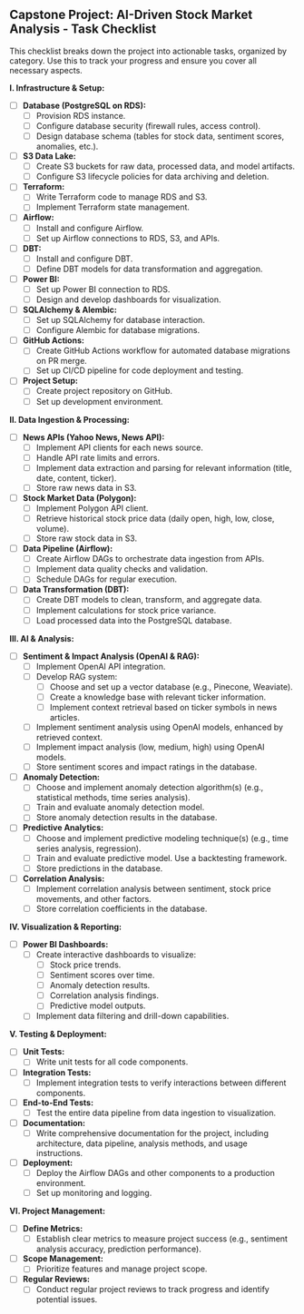 ## Capstone Project: AI-Driven Stock Market Analysis - Task Checklist

This checklist breaks down the project into actionable tasks, organized by category.  Use this to track your progress and ensure you cover all necessary aspects.

**I. Infrastructure & Setup:**

* [ ] **Database (PostgreSQL on RDS):**
    * [ ] Provision RDS instance.
    * [ ] Configure database security (firewall rules, access control).
    * [ ] Design database schema (tables for stock data, sentiment scores, anomalies, etc.).
* [ ] **S3 Data Lake:**
    * [ ] Create S3 buckets for raw data, processed data, and model artifacts.
    * [ ] Configure S3 lifecycle policies for data archiving and deletion.
* [ ] **Terraform:**
    * [ ] Write Terraform code to manage RDS and S3.
    * [ ] Implement Terraform state management.
* [ ] **Airflow:**
    * [ ] Install and configure Airflow.
    * [ ] Set up Airflow connections to RDS, S3, and APIs.
* [ ] **DBT:**
    * [ ] Install and configure DBT.
    * [ ] Define DBT models for data transformation and aggregation.
* [ ] **Power BI:**
    * [ ] Set up Power BI connection to RDS.
    * [ ] Design and develop dashboards for visualization.
* [ ] **SQLAlchemy & Alembic:**
    * [ ] Set up SQLAlchemy for database interaction.
    * [ ] Configure Alembic for database migrations.
* [ ] **GitHub Actions:**
    * [ ] Create GitHub Actions workflow for automated database migrations on PR merge.
    * [ ] Set up CI/CD pipeline for code deployment and testing.
* [ ] **Project Setup:**
    * [ ] Create project repository on GitHub.
    * [ ] Set up development environment.

**II. Data Ingestion & Processing:**

* [ ] **News APIs (Yahoo News, News API):**
    * [ ] Implement API clients for each news source.
    * [ ] Handle API rate limits and errors.
    * [ ] Implement data extraction and parsing for relevant information (title, date, content, ticker).
    * [ ] Store raw news data in S3.
* [ ] **Stock Market Data (Polygon):**
    * [ ] Implement Polygon API client.
    * [ ] Retrieve historical stock price data (daily open, high, low, close, volume).
    * [ ] Store raw stock data in S3.
* [ ] **Data Pipeline (Airflow):**
    * [ ] Create Airflow DAGs to orchestrate data ingestion from APIs.
    * [ ] Implement data quality checks and validation.
    * [ ] Schedule DAGs for regular execution.
* [ ] **Data Transformation (DBT):**
    * [ ] Create DBT models to clean, transform, and aggregate data.
    * [ ] Implement calculations for stock price variance.
    * [ ] Load processed data into the PostgreSQL database.

**III. AI & Analysis:**

* [ ] **Sentiment & Impact Analysis (OpenAI & RAG):**
    * [ ] Implement OpenAI API integration.
    * [ ] Develop RAG system:
        * [ ] Choose and set up a vector database (e.g., Pinecone, Weaviate).
        * [ ] Create a knowledge base with relevant ticker information.
        * [ ] Implement context retrieval based on ticker symbols in news articles.
    * [ ] Implement sentiment analysis using OpenAI models, enhanced by retrieved context.
    * [ ] Implement impact analysis (low, medium, high) using OpenAI models.
    * [ ] Store sentiment scores and impact ratings in the database.
* [ ] **Anomaly Detection:**
    * [ ] Choose and implement anomaly detection algorithm(s) (e.g., statistical methods, time series analysis).
    * [ ] Train and evaluate anomaly detection model.
    * [ ] Store anomaly detection results in the database.
* [ ] **Predictive Analytics:**
    * [ ] Choose and implement predictive modeling technique(s) (e.g., time series analysis, regression).
    * [ ] Train and evaluate predictive model.  Use a backtesting framework.
    * [ ] Store predictions in the database.
* [ ] **Correlation Analysis:**
    * [ ] Implement correlation analysis between sentiment, stock price movements, and other factors.
    * [ ] Store correlation coefficients in the database.

**IV. Visualization & Reporting:**

* [ ] **Power BI Dashboards:**
    * [ ] Create interactive dashboards to visualize:
        * [ ] Stock price trends.
        * [ ] Sentiment scores over time.
        * [ ] Anomaly detection results.
        * [ ] Correlation analysis findings.
        * [ ] Predictive model outputs.
    * [ ] Implement data filtering and drill-down capabilities.

**V. Testing & Deployment:**

* [ ] **Unit Tests:**
    * [ ] Write unit tests for all code components.
* [ ] **Integration Tests:**
    * [ ] Implement integration tests to verify interactions between different components.
* [ ] **End-to-End Tests:**
    * [ ] Test the entire data pipeline from data ingestion to visualization.
* [ ] **Documentation:**
    * [ ] Write comprehensive documentation for the project, including architecture, data pipeline, analysis methods, and usage instructions.
* [ ] **Deployment:**
    * [ ] Deploy the Airflow DAGs and other components to a production environment.
    * [ ] Set up monitoring and logging.

**VI. Project Management:**

* [ ] **Define Metrics:**
    * [ ] Establish clear metrics to measure project success (e.g., sentiment analysis accuracy, prediction performance).
* [ ] **Scope Management:**
    * [ ] Prioritize features and manage project scope.
* [ ] **Regular Reviews:**
    * [ ] Conduct regular project reviews to track progress and identify potential issues.